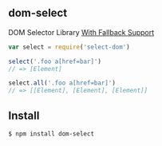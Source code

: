 ## dom-select

DOM Selector Library [With Fallback Support](http://npmjs.org/qwery)

```js
var select = require('select-dom')

select('.foo a[href=bar]')
// => [Element]

select.all('.foo a[href=bar]')
// => [[Element], [Element], [Element]]
```

## Install

```bash
$ npm install dom-select
```

